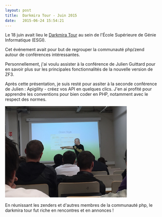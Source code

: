 ```yaml
---
layout: post
title:  Darkmira Tour - Juin 2015
date:   2015-06-24 15:54:21
---
```


Le 18 juin avait lieu le <a href="http://tour.darkmira.fr/">Darkmira Tour</a> au sein de l'École Supérieure de Génie Informatique (ESGI).

Cet événement avait pour but de regrouper la communauté php/zend autour de conférences intéressantes.

Personnellement, j'ai voulu assister à la conférence de Julien Guittard pour en savoir plus sur les principales fonctionnalités de la nouvelle version de ZF3. 

Après cette présentation, je suis resté pour assiter à la seconde conférence de Julien : Apigility - créez vos API en quelques clics. J'en ai profité pour apprendre les conventions pour bien coder en PHP, notamment avec le respect des normes.

![julien_guittard](/assets/2015/06/julien_guittard.jpg)

En réunissant les zenders et d'autres membres de la communauté php, le darkmira tour fut riche en rencontres et en annonces !


